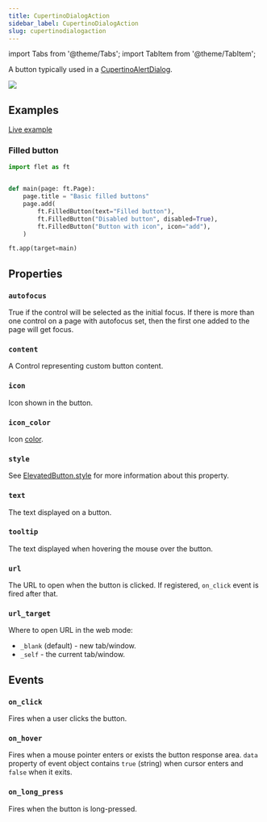 ```yaml
---
title: CupertinoDialogAction
sidebar_label: CupertinoDialogAction
slug: cupertinodialogaction
---
```


import Tabs from '@theme/Tabs';
import TabItem from '@theme/TabItem';

A button typically used in a [CupertinoAlertDialog](/docs/controls/cupertinoalertdialog).

<img src="/img/docs/controls/filled-button/basic-filled-buttons.png" className="screenshot-20" />

## Examples

[Live example](https://flet-controls-gallery.fly.dev/buttons/cupertinoalertdialog)

### Filled button

<Tabs groupId="language">
  <TabItem value="python" label="Python" default>

```python
import flet as ft


def main(page: ft.Page):
    page.title = "Basic filled buttons"
    page.add(
        ft.FilledButton(text="Filled button"),
        ft.FilledButton("Disabled button", disabled=True),
        ft.FilledButton("Button with icon", icon="add"),
    )

ft.app(target=main)
```
  </TabItem>

</Tabs>

## Properties

### `autofocus`

True if the control will be selected as the initial focus. If there is more than one control on a page with autofocus set, then the first one added to the page will get focus.

### `content`

A Control representing custom button content.

### `icon`

Icon shown in the button.

### `icon_color`

Icon [color](/docs/guides/python/colors).

### `style`

See [ElevatedButton.style](/docs/controls/elevatedbutton#style) for more information about this property.

### `text`

The text displayed on a button.

### `tooltip`

The text displayed when hovering the mouse over the button.

### `url`

The URL to open when the button is clicked. If registered, `on_click` event is fired after that.

### `url_target`

Where to open URL in the web mode:

* `_blank` (default) - new tab/window.
* `_self` - the current tab/window.

## Events

### `on_click`

Fires when a user clicks the button.

### `on_hover`

Fires when a mouse pointer enters or exists the button response area. `data` property of event object contains `true` (string) when cursor enters and `false` when it exits.

### `on_long_press`

Fires when the button is long-pressed.
